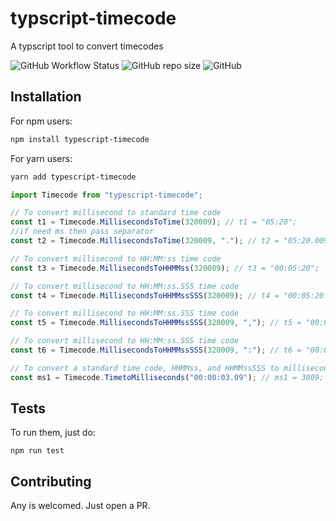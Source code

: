 <a name="Timecode"></a>

# typscript-timecode

A typscript tool to convert timecodes

<div>
   <img alt="GitHub Workflow Status" src="https://github.com/ijazulrehman/typescript-timecode/actions/workflows/main.yml/badge.svg">
   <img alt="GitHub repo size" src="https://img.shields.io/github/repo-size/ijazulrehman/typescript-timecode">
   <img alt="GitHub" src="https://img.shields.io/github/license/ijazulrehman/typescript-timecode">
</div>

## Installation

For npm users:

```bash
npm install typescript-timecode
```

For yarn users:

```bash
yarn add typescript-timecode
```

```typescript
import Timecode from "typescript-timecode";

// To convert millisecond to standard time code
const t1 = Timecode.MillisecondsToTime(320009); // t1 = "05:20";
//if need ms then pass separator
const t2 = Timecode.MillisecondsToTime(320009, "."); // t2 = "05:20.009";

// To convert millisecond to HH:MM:ss time code
const t3 = Timecode.MillisecondsToHHMMss(320009); // t3 = "00:05:20";

// To convert millisecond to HH:MM:ss.SSS time code
const t4 = Timecode.MillisecondsToHHMMssSSS(320009); // t4 = "00:05:20.009";

// To convert millisecond to HH:MM:ss.SSS time code
const t5 = Timecode.MillisecondsToHHMMssSSS(320009, ","); // t5 = "00:05:20,009";

// To convert millisecond to HH:MM:ss.SSS time code
const t6 = Timecode.MillisecondsToHHMMssSSS(320009, ":"); // t6 = "00:05:20:009";

// To convert a standard time code, HHMMss, and HHMMssSSS to milliseconds.
const ms1 = Timecode.TimetoMilliseconds("00:00:03.09"); // ms1 = 3009;
```

## Tests

To run them, just do:

```shell
npm run test
```

## Contributing

Any is welcomed. Just open a PR.
